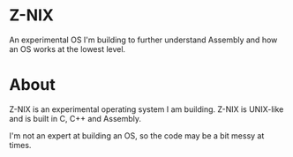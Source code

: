 # Z-NIX
An experimental OS I'm building to further understand Assembly and how an OS works at the lowest level.

# About
Z-NIX is an experimental operating system I am building. 
Z-NIX is UNIX-like and is built in C, C++ and Assembly.

I'm not an expert at building an OS, so the code may be a bit messy at times.
